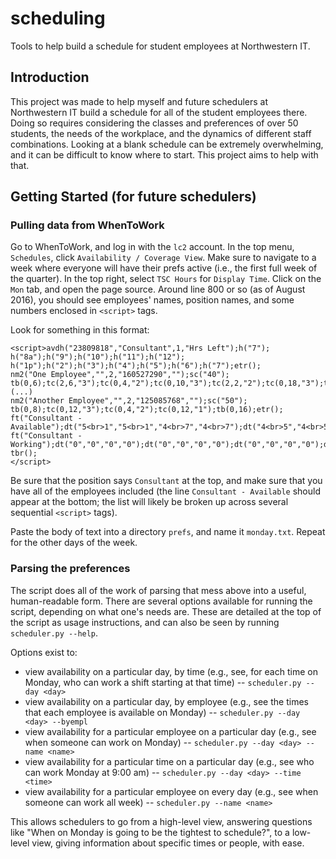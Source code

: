 # scheduling
Tools to help build a schedule for student employees at Northwestern IT.

## Introduction
This project was made to help myself and future schedulers at Northwestern IT build a schedule for all of the student employees there. Doing so requires considering the classes and preferences of over 50 students, the needs of the workplace, and the dynamics of different staff combinations. Looking at a blank schedule can be extremely overwhelming, and it can be difficult to know where to start. This project aims to help with that.

## Getting Started (for future schedulers)
### Pulling data from WhenToWork
Go to WhenToWork, and log in with the `lc2` account. In the top menu, `Schedules`, click `Availability / Coverage View`. Make sure to navigate to a week where everyone will have their prefs active (i.e., the first full week of the quarter). In the top right, select `TSC Hours` for `Display Time`. Click on the `Mon` tab, and open the page source. Around line 800 or so (as of August 2016), you should see employees' names, position names, and some numbers enclosed in `<script>` tags. 

Look for something in this format:

```
<script>avdh("23809818","Consultant",1,"Hrs Left");h("7");
h("8a");h("9");h("10");h("11");h("12");
h("1p");h("2");h("3");h("4");h("5");h("6");h("7");etr();
nm2("One Employee","",2,"160527290","");sc("40");
tb(0,6);tc(2,6,"3");tc(0,4,"2");tc(0,10,"3");tc(2,2,"2");tc(0,18,"3");tc(2,6,"2");etr();
(...)
nm2("Another Employee","",2,"125085768","");sc("50");
tb(0,8);tc(0,12,"3");tc(0,4,"2");tc(0,12,"1");tb(0,16);etr();
ft("Consultant - Available");dt("5<br>1","5<br>1","4<br>7","4<br>7");dt("4<br>5","4<br>5","4<br>1","4<br>1");dt("3<br>6","3<br>6","3<br>4","3<br>4");dt("3<br>5","3<br>5","3<br>0","3<br>0");dt("3<br>0","3<br>1","3<br>9","3<br>8");dt("3<br>2","3<br>1","2<br>8","2<br>8");dt("2<br>9","3<br>1","2<br>7","2<br>7");dt("2<br>7","2<br>8","3<br>4","3<br>4");dt("2<br>8","2<br>7","2<br>7","2<br>7");dt("3<br>2","3<br>2","3<br>2","3<br>2");dt("3<br>5","3<br>6","4<br>3","4<br>4");dt("4<br>6","4<br>6","4<br>8","4<br>8");dt("4<br>8","4<br>8","4<br>8","4<br>8");etr();
ft("Consultant - Working");dt("0","0","0","0");dt("0","0","0","0");dt("0","0","0","0");dt("0","0","0","0");dt("0","0","0","0");dt("0","0","0","0");dt("0","0","0","0");dt("0","0","0","0");dt("0","0","0","0");dt("0","0","0","0");dt("0","0","0","0");dt("0","0","0","0");dt("0","0","0","0");etr();
tbr();
</script>
```

Be sure that the position says `Consultant` at the top, and make sure that you have all of the employees included (the line `Consultant - Available` should appear at the bottom; the list will likely be broken up across several sequential `<script>` tags).

Paste the body of text into a directory `prefs`, and name it `monday.txt`. Repeat for the other days of the week.

### Parsing the preferences
The script does all of the work of parsing that mess above into a useful, human-readable form. There are several options available for running the script, depending on what one's needs are. These are detailed at the top of the script as usage instructions, and can also be seen by running `scheduler.py --help`. 

Options exist to:
* view availability on a particular day, by time (e.g., see, for each time on Monday, who can work a shift starting at that time) -- `scheduler.py --day <day>`
* view availability on a particular day, by employee (e.g., see the times that each employee is available on Monday) -- `scheduler.py --day <day> --byempl`
* view availability for a particular employee on a particular day (e.g., see when someone can work on Monday) -- `scheduler.py --day <day> --name <name>`
* view availability for a particular time on a particular day (e.g., see who can work Monday at 9:00 am) -- `scheduler.py --day <day> --time <time>`
* view availability for a particular employee on every day (e.g., see when someone can work all week)  -- `scheduler.py --name <name>`

This allows schedulers to go from a high-level view, answering questions like "When on Monday is going to be the tightest to schedule?", to a low-level view, giving information about specific times or people, with ease.